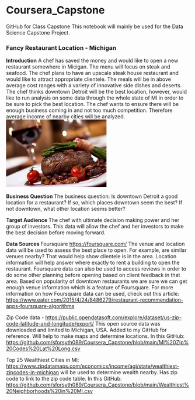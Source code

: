 # Coursera_Capstone
GitHub for Class Capstone
This notebook will mainly be used for the Data Science Capstone Project.

### Fancy Restaurant Location - Michigan

<b>Introduction</b>
A chef has saved the money and would like to open a new restaurant somewhere in Micigan. The menu will focus on steak and seafood. The chef plans to have an upscale steak house restaurant and would like to attract appropriate clientele.  The meals will be in above average cost ranges with a variety of innovative side dishes and deserts. The chef thinks downtown Detroit will be the best location, however, would like to run analysis on some data through the whole state of MI in order to be sure to pick the best location. The chef wants to ensure there will be enough business coming in and not too much competition. Therefore average income of nearby cities will be analyzed.  
![Steak](https://github.com/sforsyth089/Coursera_Capstone/blob/main/fancy%20steak%20picture.jpg)

<b> Business Question </b>
The business question: Is downtown Detroit a good location for a restaurant?  If so, which places downtown seem the best?  If not downtown, what other location seems better?

<b> Target Audience </b>
The chef with ultimate decision making power and her group of investors.  This data will allow the chef and her investors to make the best decision before moving forward.

<b> Data Sources </b> 
Foursquare https://foursquare.com/
The venue and location data will be used to assess the best place to open. For example, are similar venues nearby?  That would help show clientele is in the area.  Location information will help answer where exactly to rent a building to open the restaurant.  Foursquare data can also be used to access reviews in order to do some other planning before opening based on client feedback in that area.  Based on popularity of downtown restaurants we are sure we can get enough venue information which is a feature of Foursquare.  For more information on how Foursquare data can be used, check out this article: https://www.eater.com/2015/4/24/8486279/restaurant-recommendation-apps-foursquare-algorithms

Zip Code data - https://public.opendatasoft.com/explore/dataset/us-zip-code-latitude-and-longitude/export/
This open source data was downloaded and limited to Michigan, USA.  Added to my GitHub for reference. Will help to make maps and determine locations.
In this GitHub: https://github.com/sforsyth089/Coursera_Capstone/blob/main/MI%20Zip%20Codes%20Lat%20Long.csv

Top 25 Wealthiest Cities in MI: https://www.zipdatamaps.com/economics/income/agi/state/wealthiest-zipcodes-in-michigan will be used to determine wealth nearby.  Has zip code to link to the zip code table.
In this GitHub: https://github.com/sforsyth089/Coursera_Capstone/blob/main/Wealthiest%20Neighborhoods%20in%20MI.csv
